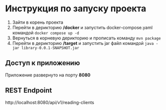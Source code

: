 # Инструкция по запуску проекта

1. Зайти в корень проекта 
2. Перейти в дерикторию **/docker** и запустить docker-compose.yaml командой `docker compose up -d`
3. Вернуться в корневую дерикторию и прописать команду `mvn package` 
4. Перейти в дерикторию **/target** и запустить jar файл командой `java -jar library-0.0.1-SNAPSHOT.jar`

## Доступ к приложению
Приложение развернуто на порту **8080**

## REST Endpoint
http://localhost:8080/api/v1/reading-clients
